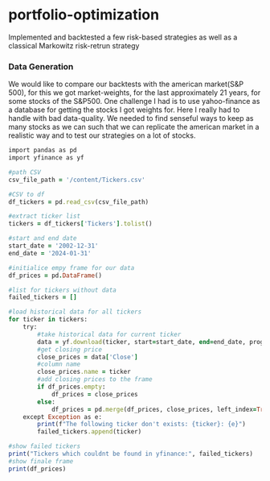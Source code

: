 # portfolio-optimization
Implemented and backtested a few risk-based strategies as well as a classical Markowitz risk-retrun strategy

### Data Generation

We would like to compare our backtests with the american market(S&P 500), for this we got market-weights, for the last approximately 21 years, for some stocks of the S&P500.
One challenge I had is to use yahoo-finance as a database for getting the stocks I got weights for. Here I really had to handle with bad data-quality. 
We needed to find senseful ways to keep as many stocks as we can such that we can replicate the american market in a realistic way and to test our strategies on a lot of stocks.

```ruby
import pandas as pd
import yfinance as yf

#path CSV
csv_file_path = '/content/Tickers.csv'

#CSV to df
df_tickers = pd.read_csv(csv_file_path)

#extract ticker list
tickers = df_tickers['Tickers'].tolist()

#start and end date
start_date = '2002-12-31'
end_date = '2024-01-31'

#initialice empy frame for our data
df_prices = pd.DataFrame()

#list for tickers without data
failed_tickers = []

#load historical data for all tickers
for ticker in tickers:
    try:
        #take historical data for current ticker
        data = yf.download(ticker, start=start_date, end=end_date, progress = False)
        #get closing price
        close_prices = data['Close']
        #column name
        close_prices.name = ticker
        #add closing prices to the frame
        if df_prices.empty:
            df_prices = close_prices
        else:
            df_prices = pd.merge(df_prices, close_prices, left_index=True, right_index=True, how='outer')
    except Exception as e:
        print(f"The following ticker don't exists: {ticker}: {e}")
        failed_tickers.append(ticker)

#show failed tickers
print("Tickers which couldnt be found in yfinance:", failed_tickers)
#show finale frame
print(df_prices)
```

